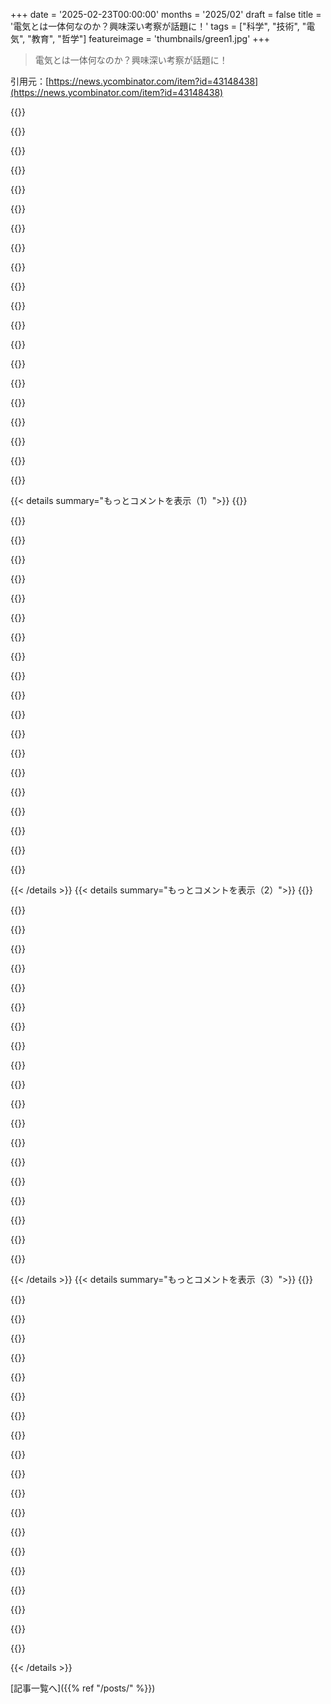 +++
date = '2025-02-23T00:00:00'
months = '2025/02'
draft = false
title = '電気とは一体何なのか？興味深い考察が話題に！'
tags = ["科学", "技術", "電気", "教育", "哲学"]
featureimage = 'thumbnails/green1.jpg'
+++

> 電気とは一体何なのか？興味深い考察が話題に！

引用元：[https://news.ycombinator.com/item?id=43148438](https://news.ycombinator.com/item?id=43148438)

{{<matomeQuote body="記事で触れられてないポイントだけど、金属の中の電子は室温で既にサーモルエネルギーで結構速く動いてるんだ。だいたい100km/sで、これは記事で言ってる”ドリフト速度”より速いよ。この熱運動はランダムで、電子は常に原子核にぶつかって方向を変えるから、合計すると電流はできない。だから電場の影響で柔らかく動くんじゃなくて、既存の熱運動にわずかなバイアスが加わるって感じかな。E: もし分かりにくかったら確認だけど、これは記事が言ってる電場の伝播速度には関係ないよ、あれは光の速度だし。" userName="movpasd" createdAt="2025-02-23T14:13:47" color="#ff33a1">}}

{{<matomeQuote body="ドリフト速度が熱運動による速度よりもずっと低い理由を考えると、電子は原子にぶつかると方向が変わっちゃうからなんだよね。銅線で電子が衝突まで移動する平均距離は約0.00000004mで、100km/sではそれを移動するのに0.4ピコ秒かかるよ。" userName="tzs" createdAt="2025-02-23T16:10:28" color="#ff5c5c">}}

{{<matomeQuote body="生物細胞について面白いことがあるのを思い出した。あの濃厚なスープの中の分子は、大きさによっては時速20～250マイルで跳ね回っているんだ。" userName="Terr_" createdAt="2025-02-23T19:42:19" color="">}}

{{<matomeQuote body="もっと重要なのは、細胞内の分子は短時間でほぼすべての他の分子とぶつかるってことだよ。だから、たとえばタンパク質Xが燃料や資源Y、必要なタンパク質Zをどう見つけるかっていう質問には、シンプルに言うと、探さないってこと。結局、ただぶつかるだけなんだ。同様に簡単な細胞では、物質を運ぶ必要もないかもしれないし、化学拡散で十分早いってわけさ！" userName="TeMPOraL" createdAt="2025-02-24T00:40:02" color="#45d325">}}

{{<matomeQuote body="本当に驚くべきは、あの分子の中の陽子の内部で動いているグルーオンの速さだよ。" userName="mr_toad" createdAt="2025-02-23T19:53:39" color="">}}

{{<matomeQuote body="それはどれくらい速いの？" userName="sebmellen" createdAt="2025-02-23T22:43:07" color="">}}

{{<matomeQuote body="＞電子は原子にぶつかると方向が変わるってことだけど、ほとんど空間なのにどうして？力が強いからぶつかるってことかな？" userName="vlovich123" createdAt="2025-02-23T19:04:23" color="">}}

{{<matomeQuote body="直接的な物理的な”衝突”ってのは、実は複数の粒子の電磁場の間の強い相互作用ってことじゃない？" userName="bavell" createdAt="2025-02-23T19:47:17" color="">}}

{{<matomeQuote body="粒子衝突施設は力を克服して粒子が触れたり消滅したりするんだと思う。でも、まあ、私たちのレベルでは、全部普通の低エネルギーの電磁的なもので、何も他のものに本当に触れてないってことだね。" userName="vlovich123" createdAt="2025-02-23T23:19:56" color="#ff5c5c">}}

{{<matomeQuote body="まず最初に”電磁的なもの”が”触れる”という意味だと主張したい。原子は完全に空っぽではない。原子は極めて密度の高い陽子や中性子のコアを持つ電子雲で構成されてるけど、我々が気にするのはその電子雲だよ。" userName="Filligree" createdAt="2025-02-24T01:27:53" color="">}}

{{<matomeQuote body="そもそも何かが本当に触れることってあるの？" userName="hosteur" createdAt="2025-02-23T21:09:13" color="">}}

{{<matomeQuote body="＞主に空っぽのスペースだって言ってるけど、原子が”空っぽのスペース”って言うなら、非空っぽのスペースなんて無いわけで、概念自体が意味を失う。電子雲は非空っぽのスペースが持つ性質をすべて持ってるし、他の物体を排除する目的で、非空っぽのスペースが我々が考えるものとも言える。だから、これが非空っぽのスペースなんだと認めて、この偽の深い話を進めよう。" userName="andrewflnr" createdAt="2025-02-23T23:23:23" color="#785bff">}}

{{<matomeQuote body="イェオルド・ラザフォードの実験は、全てが空っぽのスペースであるっていう考えをうまく示していて、それが明らかで深遠なことなんだ。偽じゃないよ。" userName="thereisnospork" createdAt="2025-02-23T23:37:52" color="#ff33a1">}}

{{<matomeQuote body="それは一理ある視点だと思うけど、椅子に落ちないって事実は変わらない。それが”固体”の物質の説明で求めることだよね。アルファ粒子を椅子に撃ち込んでも、実際、あなたの体はアルファ粒子じゃないから、ソリッドの証明にはならないけど、ソリッドが物質の非基本的な特性だと証明しているんだと思う。それが深淵だとしても、名前を変える必要は感じない。これは単なる意味論的な迷路に思える。" userName="andrewflnr" createdAt="2025-02-23T23:55:00" color="">}}

{{<matomeQuote body="俺はそれをピンクッションに例えて考える。針はほとんど抵抗なく刺さるけど、手や指先はそうじゃない。" userName="BobbyTables2" createdAt="2025-02-24T00:03:50" color="">}}

{{<matomeQuote body="そうだね。誰もピンクッションを空っぽのスペースとは混同しないと思う。でも、アダマンチウムとも混同しないよね。" userName="andrewflnr" createdAt="2025-02-24T00:50:44" color="">}}

{{<matomeQuote body="非常に密に詰められた針のピンクッションに座れることは、固体の木製の椅子に座るのと同じくらい良いんだ。針の間には木のブロックよりも明らかに多くのスペースがあるけど、君がそのスペースに入ったり見えないからと言って、存在しないわけじゃない。顕微鏡的なひび割れがあるかどうかも、光子を見て、その反射を拡大することで知れる。原子の範囲でスペースがあるかどうかは、電子顕微鏡を使って知るんだ。結局、これは君の感覚では捉えられない物理的領域を客観的に突き刺す道具なんだ。" userName="vlovich123" createdAt="2025-02-24T05:07:59" color="#785bff">}}

{{<matomeQuote body="あんまり確立した理論かは分からないけど、僕は“真空は弾性で非線形の媒体で、粒子はその非線形に閉じ込められた波”って仮説が好きなんだ。あんまり物理の専門家じゃないけど、結構納得できて優雅だと思う。だから原子の中はもっとエネルギーがあって、外側よりも中身が空ではないって話なんだよね。" userName="TeMPOraL" createdAt="2025-02-24T00:49:31" color="#ff5733">}}

{{<matomeQuote body="その“摂動”の本質は何なの？相対論的に自己相互作用するノットや多様体かな？その弾性媒体を折りたたんで、ミクロのブラックホールのようにパーティクルに安定させられるかも？自分が頭おかしくなってきたか、もしくはちゃんと本を読んだ方がいいのかな。" userName="hoseja" createdAt="2025-02-24T12:46:27" color="">}}

{{<matomeQuote body="補足だけど、金属内の電子が一般に移動する速さは“フェルミ速度”っていうんだ。ランダムな動きだから平均するとゼロになるけど、電場をかけると、非ゼロの平均速度、一種の“ドリフト速度”が出てくるよ。" userName="pkoird" createdAt="2025-02-23T15:42:23" color="">}}

{{< details summary="もっとコメントを表示（1）">}}
{{<matomeQuote body="＞記事が言うように光の速さだって言ってるけど、これは少しこじつけだよ。ほとんど違いが無いけど、実際のところ光の速さじゃないし、普通はその速さには届かない。通信では実際に光の速さの60％から80％の速さで進むからね。" userName="cogman10" createdAt="2025-02-23T17:47:34" color="">}}

{{<matomeQuote body="さらにこじつけると、真空中の光の速さの60〜80％ってことさ。要するに、その媒体の中の光の速さは真空中の光の速さの60〜80％なんだよ。" userName="burnerthrow008" createdAt="2025-02-23T19:06:47" color="">}}

{{<matomeQuote body="さらにさらにこじつけると、本当に速いし、ほぼ瞬時だね。" userName="immibis" createdAt="2025-02-23T19:26:20" color="">}}

{{<matomeQuote body="混乱中なんだけど、もし光が消えた状態の電球とゼロ電荷の金属棒を並べて、同時に電球を点けてその棒に電荷をかけることができて、検出器がフォトンや電場の変化を同じ距離で感知できるとしたら、フォトンは電場の変化より早く届くってことなの？空気を媒体とした場合で。" userName="sightbroke" createdAt="2025-02-23T18:32:13" color="#45d325">}}

{{<matomeQuote body="はい。もっと一般的な例を挙げると、ファイバーオプティックケーブルは銅よりも情報をかなり早く伝えることで知られているよ。" userName="j5155" createdAt="2025-02-23T18:41:23" color="#ff5c5c">}}

{{<matomeQuote body="そうだね。その上手い人が実演しているのを見ることができるよ。まだ光速に近いけど、実際には正確にその速さじゃないのが観察できる。" userName="Spivak" createdAt="2025-02-23T18:38:06" color="">}}

{{<matomeQuote body="https://en.wikipedia.org/wiki/Electromagnetic_radiation<br>“真空中では電磁波は光の速さ、通常はcで表される速さで進む。”だから、空気中では光源からのフォトンと電荷からの電場の変化が同時に検知されると想像するんだ。" userName="sightbroke" createdAt="2025-02-23T18:56:15" color="">}}

{{<matomeQuote body="そういうことか？何が confusing なんだ？" userName="panxyh" createdAt="2025-02-23T18:38:50" color="">}}

{{<matomeQuote body="u/cogman10 のコメントは、EM放射と光が違う速度で進むと言ってるように聞こえるな。" userName="sightbroke" createdAt="2025-02-23T18:58:44" color="">}}

{{<matomeQuote body="EM放射は光子で構成されてて、光子は常に一定の速さで進む。しかし、電導は電子の動きだから、光子とは違う。" userName="mr_toad" createdAt="2025-02-23T20:19:33" color="#ff33a1">}}

{{<matomeQuote body="実際、光子も電子も同時に到達するだろう。ただ、銅の中でのEMの速度は真空の c より遅い。詳しくは、光子は真空で c で、電子は空間でもやや遅れて動く。しかし中では、粒子はすぐに他とぶつかるため、平均速度はさらに遅くなる。" userName="tsimionescu" createdAt="2025-02-24T07:09:26" color="#38d3d3">}}

{{<matomeQuote body="これが正しければ、情報は約60～100％の c の速さでワイヤーを進んでるってことだよな。材料により情報の移動は異なるから、これが光がスイッチからライトに行く速度に影響してる気がする。" userName="fransje26" createdAt="2025-02-24T09:44:58" color="">}}

{{<matomeQuote body="ちなみに、Grokが説明した部分がかなり良かった。今はAIは概念を説明するのがうまくなってきてるな。" userName="lenkite" createdAt="2025-02-23T20:25:43" color="">}}

{{<matomeQuote body="その通りで、AIにコードを書かせるとミスが出やすいけど、星の説明とかは意外と問題ないな。" userName="whatshisface" createdAt="2025-02-23T22:31:03" color="">}}

{{<matomeQuote body="低温で材質が超伝導になるのは、電子が遅くなるせいかな？それとも他に理由があるの？" userName="sfn42" createdAt="2025-02-23T14:55:33" color="">}}

{{<matomeQuote body="超伝導って面白いね。温度が下がると、金属格子の振動が減ることから始まる。すると、電子がペアになりやすくなるんだ。これは量子の動きで、面白い。" userName="khold_stare" createdAt="2025-02-23T15:18:47" color="#ff5733">}}

{{<matomeQuote body="＞ all the electrons in the entire material basically form one giant condensate これはすごいな。全ての paired electrons がそうなるのか？少しだけの電子がペアになるってことに違いないと思う。" userName="mncharity" createdAt="2025-02-23T19:32:50" color="">}}

{{<matomeQuote body="ふとした気まぐれで、数年前に古本屋で『There Are No Electrons』って本を買ったんだ。この本のアイデアは、電気の仕組みについて、さまざまな不正確で矛盾したモデルを教える時間を無駄にしてるってこと。そして、それが最適には電気の扱い方の直感を育てていないって言ってる。著者は『そんなの忘れな、こっちを見ろ。こっちの間違ったモデルの方が電気を扱うのに良い』って言ってるんだ。電気についての知識が足りなくてこのアイデアの良し悪しは評価できないけど、面白いアプローチだと思う。" userName="alabastervlog" createdAt="2025-02-23T16:50:03" color="#45d325">}}

{{<matomeQuote body="その間違ったモデルの要点を教えてもらえる？" userName="xandrius" createdAt="2025-02-23T17:42:41" color="">}}

{{<matomeQuote body="たぶんその本は、小さいエイリアンのグリー二ーズがトランポリンで跳ねるアナロジーが使われてるやつだよ。途中で挫折しちゃったけど、内容は書き方が良いから、試してみる価値はあるかも。" userName="genewitch" createdAt="2025-02-23T19:55:43" color="">}}


{{< /details >}}
{{< details summary="もっとコメントを表示（2）">}}
{{<matomeQuote body="原子の古典的なモデルでは電子を表す点が循環してる。この点はもっと波に近いと思うよ。" userName="holoduke" createdAt="2025-02-23T18:22:44" color="">}}

{{<matomeQuote body="プラム・プディングモデルとか、フロギストンもね。" userName="tigerlily" createdAt="2025-02-23T19:50:18" color="">}}

{{<matomeQuote body="『Xは存在しない』ってトロープは面白いね。フィッシュやツリーでも聞いたことがある。" userName="therealdrag0" createdAt="2025-02-23T19:14:04" color="">}}

{{<matomeQuote body="それは分類上の理由からじゃない？（木は単なる大きな植物だし、魚は一つのものにまとめるには多すぎる）とか、他の理由かもしれないけど。" userName="steve_adams_86" createdAt="2025-02-23T23:53:03" color="">}}

{{<matomeQuote body="木は確かに一つのものにまとめるには多すぎるよ。例えば、進化の系統樹だと、木と全く関係ないものの間に木が入ってくることがあるし。つまり、例えば、カエデとマルベリーの共通祖先は木じゃなかったかもしれない。" userName="vitus" createdAt="2025-02-24T04:03:38" color="">}}

{{<matomeQuote body="それは先祖だけじゃないよ！フィンランドからドイツに引っ越して驚いたのは、フィンランドではヤナギは主に低木で、カエデは木だけど、ドイツではヤナギが木になることが多く、カエデはほとんどつるのままなんだ。" userName="quinnirill" createdAt="2025-02-25T00:02:02" color="">}}

{{<matomeQuote body="『Why Fish Don't Exist』って本があって、結構良いよ。進化的に見ると、物の名前は祖先に基づいてることが多いんだけど、魚は「魚の形を持って水にいる」ってだけで、ちょっとややこしいんだよね。肺魚やシーラカンスは、サーモンより人間と近い関係にあるしね。" userName="ansc" createdAt="2025-02-24T10:21:30" color="">}}

{{<matomeQuote body="自分は組み込み系のことをやっていて、電気信号に関する研究を結構してるんだ。知識の扱い方は、それをデザインや目的に使えるかどうかで考えてるけど、電気の本質を説明する試みは大抵無理だと思うし、理解するために脳を苦しめるのはあまりやりたくないんだよね。" userName="Gibbon1" createdAt="2025-02-23T23:22:12" color="#45d325">}}

{{<matomeQuote body="結局、どんなモデルも多少なりとも「間違っている」んだよね。" userName="veunes" createdAt="2025-02-24T09:57:15" color="">}}

{{<matomeQuote body="昔、オックスフォードかケンブリッジで受けた口述試験の話があるんだ。試験官が「電気とは何か？」って聞いたら、学生が「知ってたけど、今は忘れちゃった」って返したんだ。そしたら試験官が「歴史上、電気を本当に理解していたのは神と君だけ。そのうちの一人が忘れたのは残念だね」って。" userName="erehweb" createdAt="2025-02-23T16:10:14" color="#ff5c5c">}}

{{<matomeQuote body="深く考えれば考えるほど、最高の説明ですらただの洗練された近似に過ぎないってことが面白いよね。" userName="veunes" createdAt="2025-02-24T10:02:34" color="">}}

{{<matomeQuote body="それを聞いて思い出したのが、言語学の導入クラスで学んだことなんだけど、誰も言葉が何かを知らないってことだね。" userName="littlekey" createdAt="2025-02-25T00:20:39" color="">}}

{{<matomeQuote body="電気とは何か、どう働くかを知らないって言われてるけど、どの程度それが真実か知りたいんだ。" userName="dmos62" createdAt="2025-02-23T17:27:52" color="">}}

{{<matomeQuote body="それは「すべてのモデルは間違っているが、一部は役に立つ」という古い言葉とも関連するよね。どんどん問い続けると「なぜ物体Xが効果Yを引き起こすのか？」って問いにたどり着くけど、最終的には分からないことに行き着く。だけど、それでも我々は使うことができるんだ。" userName="CamperBob2" createdAt="2025-02-23T17:58:13" color="#785bff">}}

{{<matomeQuote body="たぶん、電気に関するポスターの質問の本質はそこじゃないと思う。ChatGPTによれば、問題は「電荷」に関するもので、粒子が電荷を持つ理由が分からないっていうことらしい。それに、重力も根本的に知らないということがあるんだ。面白いよね！質問を続けることや最終的な答えを求めるのも悪くないけど、記事の著者がうまく表現してるよ。" userName="JALTU" createdAt="2025-02-23T19:11:54" color="#ff5733">}}

{{<matomeQuote body="’知り得ない’ってのは厳しいよね。たくさんの未知があって解決不能なことも多いけど、探求は尽きないから心配しなくていいよ。" userName="MrMcCall" createdAt="2025-02-23T19:54:50" color="">}}

{{<matomeQuote body="宇宙の熱的死までの時間は有限で、問いに答えるための原子も有限だよ。" userName="immibis" createdAt="2025-02-24T11:50:22" color="">}}

{{<matomeQuote body="深く考えるほど難しくなるね。電荷同士の力や動きだけど、もっと深く掘り下げると物理法則の起源や電子の構造に行き着いてしまう。" userName="tim333" createdAt="2025-02-23T19:31:19" color="#ff5c5c">}}

{{<matomeQuote body="俺の考えでは全ては数学で、’2たす2は4’みたいなもので、必然的に存在するんだ。でも正直、それはあまり意味ないよね。" userName="tim333" createdAt="2025-02-24T09:48:07" color="">}}

{{<matomeQuote body="小学校から大学までずっと電気について教わったけど、理解するほどに逆に分からなくなってしまった。物理学の教授たちが説明する動画も見たけど、正しく説明しようとするほど直感では理解できなくなる。" userName="k__" createdAt="2025-02-23T14:12:39" color="#ff33a1">}}


{{< /details >}}
{{< details summary="もっとコメントを表示（3）">}}
{{<matomeQuote body="AlphaPhoenixの測定や実験、視覚化は本当に役立つよ。普段は教えられないことも見せてくれるし、電気工学者たちもこれを見たら感心すると思う。これについての動画はすごく良いから、電気の伝わり方を知りたいなら見る価値あるよ。https://www.youtube.com/watch?v=2AXv49dDQJw" userName="kzrdude" createdAt="2025-02-23T15:35:59" color="#45d325">}}

{{<matomeQuote body="彼は同じような動画をいくつか作ってて、どれも electricity をわかりやすく説明してる中では最高のものだよ。" userName="andrewflnr" createdAt="2025-02-23T23:28:23" color="#ff5c5c">}}

{{<matomeQuote body="この動画と前の動画「An intuitive approach for understanding electricity」は本当に素晴らしいよ。" userName="MaXtreeM" createdAt="2025-02-24T06:49:09" color="#785bff">}}

{{<matomeQuote body="レベルが上がるごとに自信がなくなっている感じがする。量子フィールドの変化から電子ができるって説明された時は、現実が何か支えているのかもわからなくなる。" userName="criddell" createdAt="2025-02-23T14:38:00" color="">}}

{{<matomeQuote body="”全ては情報だ”って現代物理学の考え方も多くの人に受け入れられているよ。" userName="int_19h" createdAt="2025-02-24T04:37:20" color="">}}

{{<matomeQuote body="＞”何も現実を支えていない”っていう考えだけど、重力は触れられないし見えないのに、感じることはできるからね。目で見えるものは本質的に違うはずだと思ってたけど、その直感は間違ってるんだ。実際には重力のような大きな弱い場と電磁気のような小さな強い場があるだけなんだ。" userName="mr_toad" createdAt="2025-02-23T23:34:56" color="#ff33a1">}}

{{<matomeQuote body="＞重力を感じるって考えは直接感じているわけじゃなく、原子がつぶされるのを防いでいるように思う。" userName="yazantapuz" createdAt="2025-02-24T12:43:38" color="">}}

{{<matomeQuote body="＞何も現実を支えていないように感じるって言うけど、”ロックしろ、奴らが気づき始めてるぞ。”って感じ。" userName="B1FF_PSUVM" createdAt="2025-02-23T22:00:58" color="">}}

{{<matomeQuote body="学問においてこれは本当に嫌なことの一つだ。直感的または具体的に理解させようとする奇妙なこだわりがある。結果的に、いろんな間違いやそこそこの説明がたくさんできて、学生が選んだチュートリアルによって採点が変わってしまう。理解しにくいこともあるんだから、いつまでも蓋をしておくべきじゃない。" userName="sky2224" createdAt="2025-02-24T02:32:25" color="">}}

{{<matomeQuote body="基本的な知識があればできることはたくさんあるよ。電気がワイヤーの中を流れて危険だって知ることは大事だけど、サブ原子レベルの電磁場の動きはほとんどの人には必要ないからね。" userName="sitharus" createdAt="2025-02-24T03:48:57" color="#785bff">}}

{{<matomeQuote body="電気について教えるときには、電子がどんなふうに振る舞うのかをしっかりやるべきだと思う。あまり抽象化しすぎると、分かりにくくなる。プログラミングを教えるときも同じだよ。初めからCのような低レベル言語を教えるべきだし、基本的な知識を後回しにするのは良くない。" userName="sky2224" createdAt="2025-02-24T05:28:51" color="#ff5733">}}

{{<matomeQuote body="最近卒業した者だけど、高レベルの言語から始めるのがいいと思う。いきなりメモリの話をするのは逆効果だし、基本的なものができないうちに理論に堕ち込むのはつらい。実務に直結することを学んだ方が早く働ける。" userName="Lanolderen" createdAt="2025-02-24T09:18:50" color="#38d3d3">}}

{{<matomeQuote body="専門用語のおかげで、電気は水の流れに似ているなんて混乱するよ。ただ、実際には電子個体の動きなんて超える現象だ。" userName="ekianjo" createdAt="2025-02-23T14:16:47" color="">}}

{{<matomeQuote body="水の流れるアナロジーも悪くないよ。水の圧力波も考えれば、実際の現象をすごく早く伝えることができる。" userName="srean" createdAt="2025-02-23T14:36:35" color="">}}

{{<matomeQuote body="水の流れのアナロジーは実用的によく使われるんだ。実際の電子の動きを理解するために、インピーダンスについても知ることが重要だよ。動画も参考にしてみて。" userName="H8crilA" createdAt="2025-02-23T14:35:36" color="#ff5c5c">}}

{{<matomeQuote body="インピーダンスを水のアナロジーで説明できるか分からないけど、交流の水の話すれば理解できるかも。だから、まだ良いアナロジーが必要だよ。" userName="BenjiWiebe" createdAt="2025-02-23T18:32:44" color="">}}

{{<matomeQuote body="さらにアナロジーを進めても、結局は集約要素モデルなんだ。素早い信号を扱う場合、エネルギーは導体を通過するんじゃなくて、絶縁体を移動することを理解しないと、回路は上手くいかないよ。" userName="H8crilA" createdAt="2025-02-24T09:51:26" color="#ff5733">}}

{{<matomeQuote body="このアナロジーはいくつかの場面で使えるけど、全体を広げればわかりづらくなることがある。" userName="Workaccount2" createdAt="2025-02-23T21:49:35" color="">}}

{{<matomeQuote body="アンテナは水のアナロジーで言うとスプリンクラーみたいだね。" userName="_whiteCaps_" createdAt="2025-02-24T05:15:12" color="">}}

{{<matomeQuote body="交流を考慮すると、パイプは漏れているようなものだよ。" userName="TheSpiceIsLife" createdAt="2025-02-24T07:09:37" color="">}}


{{< /details >}}


[記事一覧へ]({{% ref "/posts/" %}})
